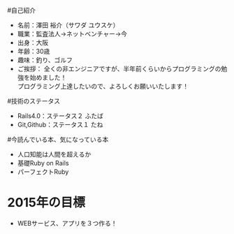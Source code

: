 #自己紹介
 - 名前：澤田 裕介（サワダ ユウスケ）  
 - 職業：監査法人→ネットベンチャー→今
 - 出身：大阪
 - 年齢：30歳
 - 趣味：釣り、ゴルフ
 - ご挨拶：
 全くの非エンジニアですが、半年前くらいからプログラミングの勉強を始めました！  
 プログラミング上達したいので、よろしくお願いいたします！

#技術のステータス
 - Rails4.0：ステータス２ ふたば  
 - Git,Github：ステータス１ たね  

#今読んでいる本、気になっている本
 - 人口知能は人間を超えるか
 - 基礎Ruby on Rails  
 - パーフェクトRuby

# 2015年の目標
 - WEBサービス、アプリを３つ作る！
 
